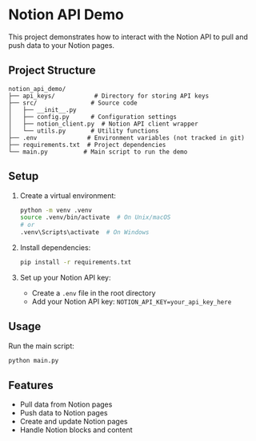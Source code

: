 # Notion API Demo

This project demonstrates how to interact with the Notion API to pull and push data to your Notion pages.

## Project Structure

```
notion_api_demo/
├── api_keys/           # Directory for storing API keys
├── src/               # Source code
│   ├── __init__.py
│   ├── config.py      # Configuration settings
│   ├── notion_client.py  # Notion API client wrapper
│   └── utils.py       # Utility functions
├── .env              # Environment variables (not tracked in git)
├── requirements.txt  # Project dependencies
└── main.py          # Main script to run the demo
```

## Setup

1. Create a virtual environment:
   ```bash
   python -m venv .venv
   source .venv/bin/activate  # On Unix/macOS
   # or
   .venv\Scripts\activate  # On Windows
   ```

2. Install dependencies:
   ```bash
   pip install -r requirements.txt
   ```

3. Set up your Notion API key:
   - Create a `.env` file in the root directory
   - Add your Notion API key: `NOTION_API_KEY=your_api_key_here`

## Usage

Run the main script:
```bash
python main.py
```

## Features

- Pull data from Notion pages
- Push data to Notion pages
- Create and update Notion pages
- Handle Notion blocks and content 